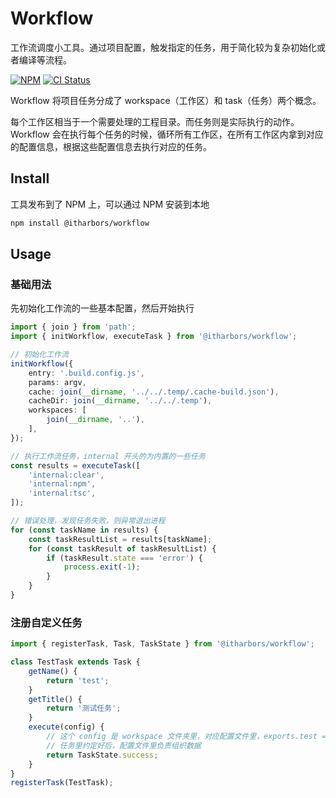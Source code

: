 # Workflow

工作流调度小工具。通过项目配置，触发指定的任务，用于简化较为复杂初始化或者编译等流程。

[![NPM](https://img.shields.io/npm/v/@itharbors/workflow)](https://www.npmjs.com/package/@itharbors/workflow)
[![CI Status](https://github.com/itharbors/workflow/actions/workflows/ci.yaml/badge.svg)](https://github.com/itharbors/workflow/actions/workflows/ci.yaml)

Workflow 将项目任务分成了 workspace（工作区）和 task（任务）两个概念。

每个工作区相当于一个需要处理的工程目录。而任务则是实际执行的动作。Workflow 会在执行每个任务的时候，循环所有工作区，在所有工作区内拿到对应的配置信息，根据这些配置信息去执行对应的任务。

## Install

工具发布到了 NPM 上，可以通过 NPM 安装到本地

```bash
npm install @itharbors/workflow
```

## Usage

### 基础用法

先初始化工作流的一些基本配置，然后开始执行

```ts
import { join } from 'path';
import { initWorkflow, executeTask } from '@itharbors/workflow';

// 初始化工作流
initWorkflow({
    entry: '.build.config.js',
    params: argv,
    cache: join(__dirname, '../../.temp/.cache-build.json'),
    cacheDir: join(__dirname, '../../.temp'),
    workspaces: [
        join(__dirname, '..'),
    ],
});

// 执行工作流任务，internal 开头的为内置的一些任务
const results = executeTask([
    'internal:clear',
    'internal:npm',
    'internal:tsc',
]);

// 错误处理，发现任务失败，则异常退出进程
for (const taskName in results) {
    const taskResultList = results[taskName];
    for (const taskResult of taskResultList) {
        if (taskResult.state === 'error') {
            process.exit(-1);
        }
    }
}
```

### 注册自定义任务

```ts
import { registerTask, Task, TaskState } from '@itharbors/workflow';

class TestTask extends Task {
    getName() {
        return 'test';
    }
    getTitle() {
        return '测试任务';
    }
    execute(config) {
        // 这个 config 是 workspace 文件夹里，对应配置文件里，exports.test = function() {} return 出来的数据
        // 任务里约定好后，配置文件里负责组织数据
        return TaskState.success;
    }
}
registerTask(TestTask);
```
